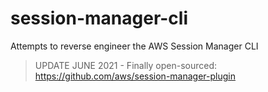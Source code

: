 # session-manager-cli
Attempts to reverse engineer the AWS Session Manager CLI

> UPDATE JUNE 2021 - Finally open-sourced: https://github.com/aws/session-manager-plugin
